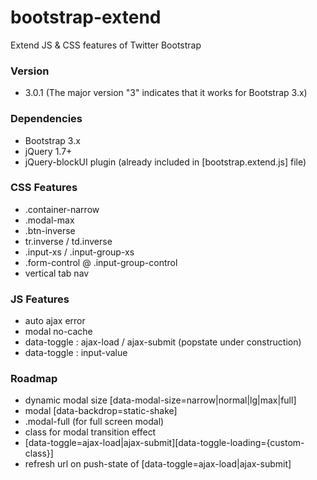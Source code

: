 # bootstrap-extend
Extend JS & CSS features of Twitter Bootstrap


### Version
- 3.0.1 (The major version "3" indicates that it works for Bootstrap 3.x)


### Dependencies
- Bootstrap 3.x
- jQuery 1.7+
- jQuery-blockUI plugin (already included in [bootstrap.extend.js] file)


### CSS Features
- .container-narrow
- .modal-max
- .btn-inverse
- tr.inverse / td.inverse
- .input-xs / .input-group-xs
- .form-control @ .input-group-control
- vertical tab nav


### JS Features
- auto ajax error
- modal no-cache
- data-toggle : ajax-load / ajax-submit (popstate under construction)
- data-toggle : input-value


### Roadmap
- dynamic modal size [data-modal-size=narrow|normal|lg|max|full]
- modal [data-backdrop=static-shake]
- .modal-full  (for full screen modal)
- class for modal transition effect
- [data-toggle=ajax-load|ajax-submit][data-toggle-loading={custom-class}]
- refresh url on push-state of [data-toggle=ajax-load|ajax-submit]